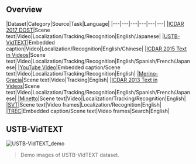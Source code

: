 ## Overview
|Dataset|Category|Source|Task|Language|
|---|---|---|---|---|---|
|[ICDAR 2017 DOST](http://rrc.cvc.uab.es/?ch=7&com=introduction)|Scene text|Video|Localization/Tracking/Recognition|English/Japanese|
|[USTB-VidTEXT](http://prir.ustb.edu.cn/WebT2DAR)|Embedded caption|Video|Localization/Recognition|English/Chinese|
|[ICDAR 2015 Text in Videos](http://rrc.cvc.uab.es/?ch=3&com=introduction)|Scene text|Video|Localization/Tracking/Recognition|English/Spanish/French/Japanese|
|[YouTube Video](http://vision.ucsd.edu/content/youtube-video-text)|Embedded caption/Scene text|Video|Localization/Tracking/Recognition|English|
|[Merino-Gracia](http://nf.ull.es/research/eav/text/tracking)|Scene text|Video|Tracking|English|
|[ICDAR 2013 Text in Videos](http://dagdata.cvc.uab.es/icdar2013competition/?ch=3)|Scene text|Video|Localization/Tracking/Recognition|English/Spanish/French/Japanese|
|[Minetto](http://www.liv.ic.unicamp.br/~minetto/datasets/text/VIDEOS/)|Scene text|Video|Localization/Tracking/Recognition|English|
|[SVT](http://vision.ucsd.edu/~kai/grocr/)|Scene text|Video frames|Localization/Recognition|English|
|[TREC](https://www-nlpir.nist.gov/projects/t2002v/keyframes/)|Embedded caption/Scene text|Video frames|Search|English|

## USTB-VidTEXT
![USTB-VidTEXT_demo](demo_images/USTB-VidTEXT_demo.png)
> Demo images of USTB-VidTEXT dataset.

